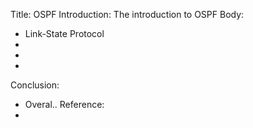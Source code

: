 Title: OSPF
Introduction: The introduction to OSPF
Body:
  - Link-State Protocol
  -
  -
  -
Conclusion:
  - Overal..
Reference:
  -


